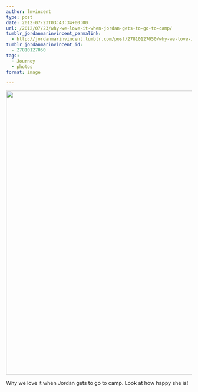 ```yaml
---
author: lmvincent
type: post
date: 2012-07-23T03:43:34+00:00
url: /2012/07/23/why-we-love-it-when-jordan-gets-to-go-to-camp/
tumblr_jordanmarinvincent_permalink:
  - http://jordanmarinvincent.tumblr.com/post/27810127050/why-we-love-it-when-jordan-gets-to-go-to-camp
tumblr_jordanmarinvincent_id:
  - 27810127050
tags:
  - Journey
  - photos
format: image

---
```

<img loading="lazy" src="https://jordansjourney.files.wordpress.com/2012/07/tumblr_m7lh0ndnjq1rn5v6ko1_1280.jpg" alt="" width="1024" height="768" class="alignnone size-full wp-image-127" />

Why we love it when Jordan gets to go to camp. Look at how happy she is!